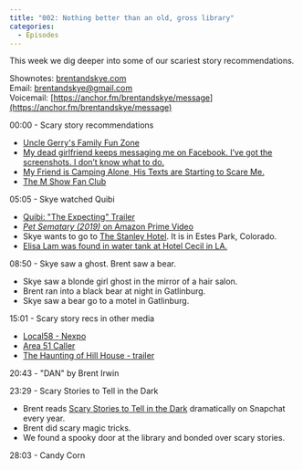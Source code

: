 ```yaml
---
title: "002: Nothing better than an old, gross library"
categories:
  - Episodes
---
```


This week we dig deeper into some of our scariest story recommendations.

Shownotes: [brentandskye.com](https://brentandskye.com)  
Email: [brentandskye@gmail.com](mailto:brentandskye@gmail.com)  
Voicemail: [https://anchor.fm/brentandskye/message](https://anchor.fm/brentandskye/message)  

00:00 - Scary story recommendations

* [Uncle Gerry's Family Fun Zone](https://www.reddit.com/r/nosleep/comments/3qfmf6/uncle_gerrys_family_fun_zone/)
* [My dead girlfriend keeps messaging me on Facebook. I’ve got the screenshots. I don’t know what to do.](https://www.reddit.com/r/nosleep/comments/29kd1x/my_dead_girlfriend_keeps_messaging_me_on_facebook/)
* [My Friend is Camping Alone, His Texts are Starting to Scare Me.](https://www.reddit.com/r/nosleep/comments/7ibbhn/my_friend_is_camping_alone_his_texts_are_starting/)
* [The M Show Fan Club](https://www.reddit.com/r/nosleep/comments/7ibbhn/my_friend_is_camping_alone_his_texts_are_starting/)

05:05 - Skye watched Quibi

* [Quibi: "The Expecting" Trailer](https://www.youtube.com/watch?v=ZR2ABS1vdlo)
* [*Pet Sematary (2019)* on Amazon Prime Video](https://www.amazon.com/Pet-Sematary-Jason-Clarke/dp/B07Q7WXVVR)
* Skye wants to go to [The Stanley Hotel](https://en.wikipedia.org/wiki/The_Stanley_Hotel). It is in Estes Park, Colorado.
* [Elisa Lam was found in water tank at Hotel Cecil in LA.](https://en.wikipedia.org/wiki/Death_of_Elisa_Lam)

08:50 - Skye saw a ghost. Brent saw a bear.

* Skye saw a blonde girl ghost in the mirror of a hair salon.
* Brent ran into a black bear at night in Gatlinburg.
* Skye saw a bear go to a motel in Gatlinburg.

15:01 - Scary story recs in other media

* [Local58 - Nexpo](https://www.youtube.com/watch?v=HdVRyOX6S4A)
* [Area 51 Caller](https://www.youtube.com/watch?v=0ZDzWIG7x_4)
* [The Haunting of Hill House - trailer](https://www.youtube.com/watch?v=tykS7QfTWMQ)

20:43 - "DAN" by Brent Irwin

23:29 - Scary Stories to Tell in the Dark

* Brent reads [Scary Stories to Tell in the Dark](https://www.amazon.com/Scary-Stories-Tell-Dark-Paperback/dp/B00ZQB6AW0/ref=sr_1_2?crid=1X9TBADF8FVBI&dchild=1&keywords=scary+stories+to+tell+in+the+dark&qid=1602811947&s=books&sprefix=scary+stories%2Cstripbooks%2C168&sr=1-2) dramatically on Snapchat every year.
* Brent did scary magic tricks.
* We found a spooky door at the library and bonded over scary stories.

28:03 - Candy Corn 
